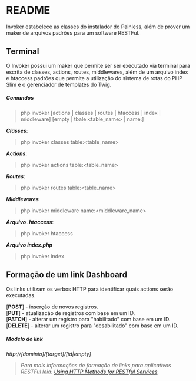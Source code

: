 # README

Invoker estabelece as classes do instalador do Painless, além de prover um maker de arquivos padrões para um software RESTFul.

## Terminal
O Invoker possui um maker que permite ser ser executado via terminal para escrita de classes, actions, routes, middlewares, além de um arquivo index e htaccess padrões que permite a utilização do sistema de rotas do PHP Slim e o gerenciador de templates do Twig. 

##### Comandos
>php invoker [actions | classes | routes | htaccess | index | middleware] [empty | tbale:<table_name> | name:<name>]

_**Classes**_:
> php invoker classes table:<table_name>

_**Actions**_:
> php invoker actions table:<table_name>

_**Routes**_:
> php invoker routes table:<table_name>
  
_**Middlewares**_
> php invoker middleware name:<middleware_name>

_**Arquivo  .htaccess**_:  
> php invoker htaccess
  
_**Arquivo index.php**_
> php invoker index

## Formação de um link Dashboard
Os links utilizam os verbos HTTP para identificar quais actions serão executadas.

[**POST**]   - inserção de novos registros.  
[**PUT**]    - atualização de registros com base em um ID.  
[**PATCH**]  - alterar um registro para "habilitado" com base em um ID.  
[**DELETE**] - alterar um registro para "desabilitado" com base em um ID.

##### Modelo do link
_http://[dominio]/[target]/[id|empty]_

>_Para mais informações de formação de links para aplicativos RESTFul leia: [Using HTTP Methods for RESTful Services](http://www.restapitutorial.com/lessons/httpmethods.html)._
